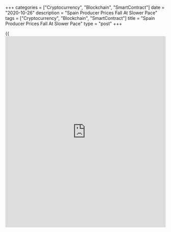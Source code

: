 +++
categories = ["Cryptocurrency", "Blockchain", "SmartContract"]
date = "2020-10-26"
description = "Spain Producer Prices Fall At Slower Pace"
tags = ["Cryptocurrency", "Blockchain", "SmartContract"]
title = "Spain Producer Prices Fall At Slower Pace"
type = "post"
+++

{{<iframe id="large-banner" src="https://www.bounty.group/#slide=24.0" width="100%" height="600" scrolling="no" style="border: 0px solid rgb(216, 221, 230); border-radius: 3px;">}}

Spain's producer prices continued to fall in September, albeit at a
slower pace, data from the statistical office INE showed Monday.

Producer prices declined 3.3 percent year-on-year in September, slower
than the 3.5 percent decrease seen in August.

On a monthly basis, producer prices grew 0.3 percent, reversing a 0.2
percent drop in the previous month.

Among sub-groups, energy prices showed the biggest annual fall of 10
percent in September. Prices of intermediate goods dropped 1.6 percent.
Meanwhile, prices of capital and consumer goods climbed 0.9 percent and
0.6 percent, respectively.

For comments and feedback [contact](https://www.playgroundfx.com/contact/): editorial@rtt[news](https://www.letsplayfx.com/blog/forex-news-website/).com

[Economic News][1]

 **What parts of the world are seeing the best (and worst) economic
performances lately? Click[here][2] to check out our [Econ Scorecard][2]
and find out! See up-to-the-moment [ranking](https://www.playgroundfx.com/blog/crypto-exchange-ranking/)s for the best and worst
performers in [GDP][3], [unemployment rate][4], [inflation][5] and much
more.**

   1. www.rtt[news](https://www.letsplayfx.com/blog/forex-news-website/).com/Content/EconomicNews.aspx
   2. www.rtt[news](https://www.letsplayfx.com/blog/forex-news-website/).com/economic-scorecard/world-rank/unemployment-rate/highest-performance.aspx
   3. www.rtt[news](https://www.letsplayfx.com/blog/forex-news-website/).com/economic-scorecard/world-rank/GDP/highest-performance.aspx
   4. www.rtt[news](https://www.letsplayfx.com/blog/forex-news-website/).com/economic-scorecard/world-rank/unemployment-rate/lowest-performance.aspx
   5. www.rtt[news](https://www.letsplayfx.com/blog/forex-news-website/).com/economic-scorecard/world-rank/CPI/highest-performance.aspx